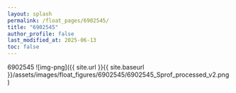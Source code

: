 ```yaml
---
layout: splash
permalink: /float_pages/6902545/
title: "6902545"
author_profile: false
last_modified_at: 2025-06-13
toc: false
---
```

 
6902545
![img-png]({{ site.url }}{{ site.baseurl }}/assets/images/float_figures/6902545/6902545_Sprof_processed_v2.png)